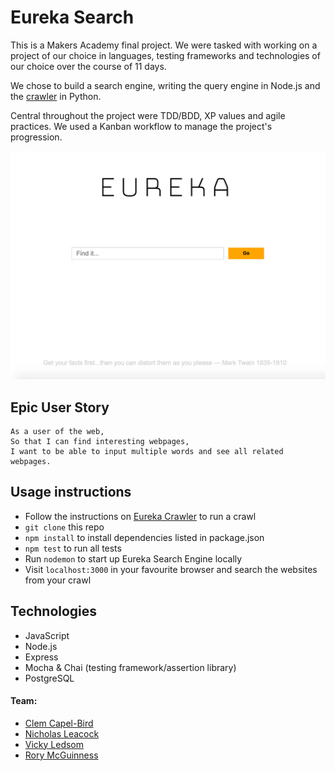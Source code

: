# Eureka Search

This is a Makers Academy final project. We were tasked with working on a project of our choice in languages, testing frameworks and technologies of our choice over the course of 11 days.

We chose to build a search engine, writing the query engine in Node.js and the [crawler](https://github.com/rorymcgit/eureka-crawler) in Python.

Central throughout the project were TDD/BDD, XP values and agile practices. We used a Kanban workflow to manage the project's progression.

![](https://github.com/rorymcgit/eureka-search/blob/master/scrngrb.png)

## Epic User Story

```
As a user of the web,
So that I can find interesting webpages,
I want to be able to input multiple words and see all related webpages.
```

## Usage instructions

- Follow the instructions on [Eureka Crawler](https://github.com/rorymcgit/eureka-crawler) to run a crawl
- `git clone` this repo
- `npm install` to install dependencies listed in package.json
- `npm test` to run all tests
- Run `nodemon` to start up Eureka Search Engine locally
- Visit `localhost:3000` in your favourite browser and search the websites from your crawl


## Technologies

- JavaScript
- Node.js
- Express
- Mocha & Chai (testing framework/assertion library)
- PostgreSQL

#### Team:

- [Clem Capel-Bird](https://github.com/ClemCB)
- [Nicholas Leacock](https://github.com/marudine)
- [Vicky Ledsom](https://github.com/ledleds)
- [Rory McGuinness](https://github.com/rorymcgit)

